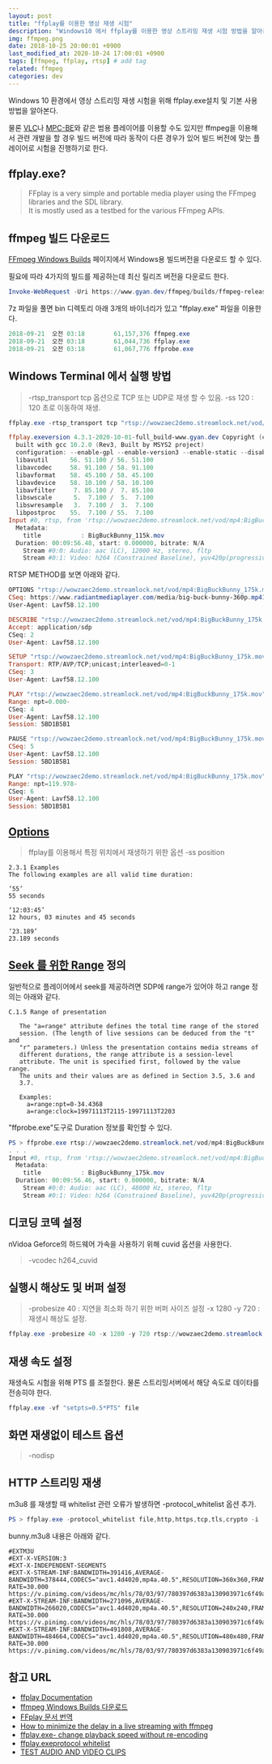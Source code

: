 ```yaml
---
layout: post
title: "ffplay를 이용한 영상 재생 시험"
description: "Windows10 에서 ffplay를 이용한 영상 스트리밍 재생 시험 방법을 알아본다."
img: ffmpeg.png
date: 2018-10-25 20:00:01 +0900
last_modified_at: 2020-10-24 17:00:01 +0900
tags: [ffmpeg, ffplay, rtsp] # add tag
related: ffmpeg
categories: dev
---
```


Windows 10 환경에서 영상 스트리밍 재생 시험을 위해 ffplay.exe설치 및 기본 사용 방법을 알아본다. 

물론 [VLC](https://www.videolan.org/index.html)나 [MPC-BE](https://sourceforge.net/projects/mpcbe/)와 같은 범용 플레이어를 이용할 수도 있지만 ffmpeg을 이용해서 관련 개발을 할 경우 빌드 버전에 따라 동작이 다른 경우가 있어 빌드 버전에 맞는 플레이어로 시험을 진행하기로 한다. 

## ffplay.exe?

> FFplay is a very simple and portable media player using the FFmpeg libraries and the SDL library.   
> It is mostly used as a testbed for the various FFmpeg APIs.

## ffmpeg 빌드 다운로드 

[FFmpeg Windows Builds](https://www.gyan.dev/ffmpeg/builds/) 페이지에서 Windows용 빌드버전을 다운로드 할 수 있다.   

필요에 따라 4가지의 빌드를 제공하는데 최신 릴리즈 버전을 다운로드 한다. 

```powershell
Invoke-WebRequest -Uri https://www.gyan.dev/ffmpeg/builds/ffmpeg-release-full.7z -OutFile ffmpeg-release-full.7z
```

7z 파일을 풀면 bin 디렉토리 아래 3개의 바이너리가 있고 "ffplay.exe" 파일을 이용한다. 

```powershell
2018-09-21  오전 03:18        61,157,376 ffmpeg.exe
2018-09-21  오전 03:18        61,044,736 ffplay.exe
2018-09-21  오전 03:18        61,067,776 ffprobe.exe
```

## Windows Terminal 에서 실행 방법 
 
> -rtsp_transport tcp 옵션으로 TCP 또는 UDP로 재생 할 수 있음. 
> -ss 120 : 120 초로 이동하여 재생. 

```powershell
ffplay.exe -rtsp_transport tcp "rtsp://wowzaec2demo.streamlock.net/vod/mp4:BigBuckBunny_115k.mov" -ss 120

ffplay.exeversion 4.3.1-2020-10-01-full_build-www.gyan.dev Copyright (c) 2003-2020 the FFmpeg developers
  built with gcc 10.2.0 (Rev3, Built by MSYS2 project)
  configuration: --enable-gpl --enable-version3 --enable-static --disable-w32threads --disable-autodetect --enable-fontconfig --enable-iconv --enable-gnutls --enable-libxml2 --enable-gmp --enable-lzma --enable-libsnappy --enable-zlib --enable-libsrt --enable-libssh --enable-libzmq --enable-avisynth --enable-libbluray --enable-libcaca --enable-sdl2 --enable-libdav1d --enable-libzvbi --enable-librav1e --enable-libwebp --enable-libx264 --enable-libx265 --enable-libxvid --enable-libaom --enable-libopenjpeg --enable-libvpx --enable-libass --enable-frei0r --enable-libfreetype --enable-libfribidi --enable-libvidstab --enable-libvmaf --enable-libzimg --enable-amf --enable-cuda-llvm --enable-cuvid --enable-ffnvcodec --enable-nvdec --enable-nvenc --enable-d3d11va --enable-dxva2 --enable-libmfx --enable-libcdio --enable-libgme --enable-libmodplug --enable-libopenmpt --enable-libopencore-amrwb --enable-libmp3lame --enable-libshine --enable-libtheora --enable-libtwolame --enable-libvo-amrwbenc --enable-libilbc --enable-libgsm --enable-libopencore-amrnb --enable-libopus --enable-libspeex --enable-libvorbis --enable-ladspa --enable-libbs2b --enable-libflite --enable-libmysofa --enable-librubberband --enable-libsoxr --enable-chromaprint
  libavutil      56. 51.100 / 56. 51.100
  libavcodec     58. 91.100 / 58. 91.100
  libavformat    58. 45.100 / 58. 45.100
  libavdevice    58. 10.100 / 58. 10.100
  libavfilter     7. 85.100 /  7. 85.100
  libswscale      5.  7.100 /  5.  7.100
  libswresample   3.  7.100 /  3.  7.100
  libpostproc    55.  7.100 / 55.  7.100
Input #0, rtsp, from 'rtsp://wowzaec2demo.streamlock.net/vod/mp4:BigBuckBunny_115k.mov':
  Metadata:
    title           : BigBuckBunny_115k.mov
  Duration: 00:09:56.48, start: 0.000000, bitrate: N/A
    Stream #0:0: Audio: aac (LC), 12000 Hz, stereo, fltp
    Stream #0:1: Video: h264 (Constrained Baseline), yuv420p(progressive), 240x160, 24 fps, 24 tbr, 90k tbn, 48 tbc
```

RTSP METHOD를 보면 아래와 같다.  

```powershell
OPTIONS "rtsp://wowzaec2demo.streamlock.net/vod/mp4:BigBuckBunny_175k.mov" RTSP/1.0
CSeq: https://www.radiantmediaplayer.com/media/big-buck-bunny-360p.mp41
User-Agent: Lavf58.12.100

DESCRIBE "rtsp://wowzaec2demo.streamlock.net/vod/mp4:BigBuckBunny_175k.mov" RTSP/1.0
Accept: application/sdp
CSeq: 2
User-Agent: Lavf58.12.100

SETUP "rtsp://wowzaec2demo.streamlock.net/vod/mp4:BigBuckBunny_175k.mov" RTSP/1.0
Transport: RTP/AVP/TCP;unicast;interleaved=0-1
CSeq: 3
User-Agent: Lavf58.12.100

PLAY "rtsp://wowzaec2demo.streamlock.net/vod/mp4:BigBuckBunny_175k.mov" RTSP/1.0
Range: npt=0.000-
CSeq: 4
User-Agent: Lavf58.12.100
Session: 5BD1B5B1

PAUSE "rtsp://wowzaec2demo.streamlock.net/vod/mp4:BigBuckBunny_175k.mov" RTSP/1.0
CSeq: 5
User-Agent: Lavf58.12.100
Session: 5BD1B5B1

PLAY "rtsp://wowzaec2demo.streamlock.net/vod/mp4:BigBuckBunny_175k.mov" RTSP/1.0
Range: npt=119.978-
CSeq: 6
User-Agent: Lavf58.12.100
Session: 5BD1B5B1
```

## [Options](https://ffmpeg.org/ffmpeg-utils.html#time-duration-syntax)

> ffplay를 이용해서 특정 위치에서 재생하기 위한 옵션 
> -ss position 

```
2.3.1 Examples
The following examples are all valid time duration:

‘55’
55 seconds

‘12:03:45’
12 hours, 03 minutes and 45 seconds

‘23.189’
23.189 seconds
```

## [Seek 를 위한 Range](https://tools.ietf.org/html/rfc2326#appendix-C.1.5) 정의

일반적으로 플레이어에서 seek를 제공하려면 SDP에 range가 있어야 하고 range 정의는 아래와 같다. 

```
C.1.5 Range of presentation

   The "a=range" attribute defines the total time range of the stored
   session. (The length of live sessions can be deduced from the "t" and
   "r" parameters.) Unless the presentation contains media streams of
   different durations, the range attribute is a session-level
   attribute. The unit is specified first, followed by the value range.
   The units and their values are as defined in Section 3.5, 3.6 and
   3.7.

   Examples:
     a=range:npt=0-34.4368
     a=range:clock=19971113T2115-19971113T2203
``` 

"ffprobe.exe"도구로 Duration 정보를 확인할 수 있다. 

```powershell
PS > ffprobe.exe rtsp://wowzaec2demo.streamlock.net/vod/mp4:BigBuckBunny_175k.mov
. . .
Input #0, rtsp, from 'rtsp://wowzaec2demo.streamlock.net/vod/mp4:BigBuckBunny_175k.mov':
  Metadata:
    title           : BigBuckBunny_175k.mov
  Duration: 00:09:56.46, start: 0.000000, bitrate: N/A
    Stream #0:0: Audio: aac (LC), 48000 Hz, stereo, fltp
    Stream #0:1: Video: h264 (Constrained Baseline), yuv420p(progressive), 240x160, 24 fps, 24 tbr, 90k tbn, 48 tbc
```

## 디코딩 코덱 설정 
 
nVidoa Geforce의 하드웨어 가속을 사용하기 위해 cuvid 옵션을 사용한다. 

> -vcodec h264_cuvid 

## 실행시 해상도 및 버퍼 설정

> -probesize 40 : 지연을 최소화 하기 위한 버퍼 사이즈 설정
> -x 1280 -y 720 : 재생시 해상도 설정. 

```powershell
ffplay.exe -probesize 40 -x 1280 -y 720 rtsp://wowzaec2demo.streamlock.net/vod/mp4:BigBuckBunny_175k.mov
```

## 재생 속도 설정 

재생속도 시험을 위해 PTS 를 조절한다. 물론 스트리밍서버에서 해당 속도로 데이타를 전송히야 한다. 

```powershell
ffplay.exe -vf "setpts=0.5*PTS" file
```

## 화면 재생없이 테스트 옵션 

> -nodisp 

## HTTP 스트리밍 재생 

m3u8 를 재생할 때 whitelist 관련 오류가 발생하면 -protocol_whitelist 옵션 추가. 

```powershell
PS > ffplay.exe -protocol_whitelist file,http,https,tcp,tls,crypto -i .\bunny.m3u8
```

bunny.m3u8 내용은 아래와 같다. 

```
#EXTM3U
#EXT-X-VERSION:3
#EXT-X-INDEPENDENT-SEGMENTS
#EXT-X-STREAM-INF:BANDWIDTH=391416,AVERAGE-BANDWIDTH=378444,CODECS="avc1.4d4020,mp4a.40.5",RESOLUTION=360x360,FRAME-RATE=30.000
https://v.pinimg.com/videos/mc/hls/78/03/97/780397d6383a130903971c6f49a2f92b_360w.m3u8
#EXT-X-STREAM-INF:BANDWIDTH=271096,AVERAGE-BANDWIDTH=266020,CODECS="avc1.4d4020,mp4a.40.5",RESOLUTION=240x240,FRAME-RATE=30.000
https://v.pinimg.com/videos/mc/hls/78/03/97/780397d6383a130903971c6f49a2f92b_240w.m3u8
#EXT-X-STREAM-INF:BANDWIDTH=491808,AVERAGE-BANDWIDTH=484664,CODECS="avc1.4d4020,mp4a.40.5",RESOLUTION=480x480,FRAME-RATE=30.000
https://v.pinimg.com/videos/mc/hls/78/03/97/780397d6383a130903971c6f49a2f92b_480w.m3u8
```

## 참고 URL
- [ffplay Documentation](https://ffmpeg.org/ffplay.html) 
- [ffmpeg Windows Builds 다운로드](https://www.gyan.dev/ffmpeg/builds/)
- [FFplay 문서 번역](https://whiteduck.tistory.com/131)  
- [How to minimize the delay in a live streaming with ffmpeg](https://stackoverflow.com/questions/16658873/how-to-minimize-the-delay-in-a-live-streaming-with-ffmpeg)  
- [ffplay.exe- change playback speed without re-encoding](https://stackoverflow.com/questions/40370728/ffplay-change-playback-speed-without-re-encoding)  
- [ffplay.exeprotocol whitelist](https://stackoverflow.com/questions/50455695/why-does-ffmpeg-ignore-protocol-whitelist-flag-when-converting-https-m3u8-stream)
- [TEST AUDIO AND VIDEO CLIPS](https://senkorasic.com/testmedia/)
